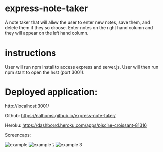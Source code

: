 
# express-note-taker

A note taker that will allow the user to enter new notes, save them, and delete them if they so choose. 
Enter notes on the right hand column and they will appear on the left hand column.

# instructions

User will run npm install to access express and server.js. User will then run npm start to open the host (port 3001). 

# Deployed application:

http://localhost:3001/

Github: https://nalhomsi.github.io/express-note-taker/

Heroku: https://dashboard.heroku.com/apps/piscine-croissant-81316

Screencaps:

![example](https://user-images.githubusercontent.com/80538653/125602039-669b8f5c-45d4-4f20-9a4a-2eacd2548da2.jpg)
![example 2](https://user-images.githubusercontent.com/80538653/125602047-6613738b-25ef-412a-85d8-b84eee71b289.jpg)
![example 3](https://user-images.githubusercontent.com/80538653/125603109-73ed0216-a6d4-42de-80ab-1e5f2b633005.jpg)



